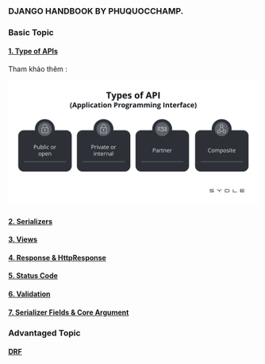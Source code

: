 ### DJANGO HANDBOOK BY PHUQUOCCHAMP.

### Basic Topic

#### [1. Type of APIs]()

Tham khảo thêm :

![1700364348634](image/README/1700364348634.png)

#### [2. Serializers](./serializers.md)

#### [3. Views](./views.md)

#### [4. Response &amp; HttpResponse](./Response_vs_HttpResponse.md)

#### [5. Status Code](./status_code.md)

#### [6. Validation ](./validation.md)

#### [7. Serializer Fields &amp; Core Argument]()

### Advantaged Topic

#### [DRF](./drf.md)
